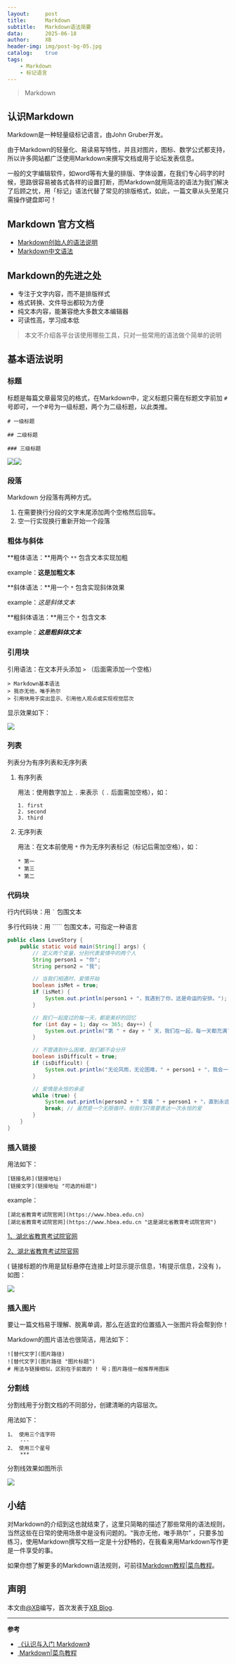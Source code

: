 ```yaml
---
layout:		post
title:		Markdown
subtitle:	Markdown语法简要
data:		2025-06-18
author:		XB
header-img:	img/post-bg-05.jpg
catalog:	true
tags:
    - Markdown
    - 标记语言
---
```


> Markdown

## 认识Markdown


Markdown是一种轻量级标记语言，由John Gruber开发。

由于Markdown的轻量化、易读易写特性，并且对图片，图标、数学公式都支持，所以许多网站都广泛使用Markdown来撰写文档或用于论坛发表信息。

一般的文字编辑软件，如word等有大量的排版、字体设置，在我们专心码字的时候，思路很容易被各式各样的设置打断，而Markdown就用简洁的语法为我们解决了后顾之忧，用「标记」语法代替了常见的排版格式，如此，一篇文章从头至尾只需操作键盘即可！


## Markdown 官方文档

- [Markdown创始人的语法说明](https://daringfireball.net/projects/markdown/syntax)
- [Markdown中文语法](https://markdown.com.cn/)

## Markdown的先进之处
- 专注于文字内容，而不是排版样式
- 格式转换、文件导出都较为方便
- 纯文本内容，能兼容绝大多数文本编辑器
- 可读性高，学习成本低


> 本文不介绍各平台该使用哪些工具，只对一些常用的语法做个简单的说明


## 基本语法说明


### 标题

标题是每篇文章最常见的格式，在Markdown中，定义标题只需在标题文字前加 ` # ` 号即可，一个#号为一级标题，两个为二级标题，以此类推。

```
# 一级标题 

## 二级标题 

### 三级标题
```

![](https://tuchuang.zhangqingjun.xyz/picture/title11.png)![](https://tuchuang.zhangqingjun.xyz/picture/title2.png)


### 段落

Markdown 分段落有两种方式。

1. 在需要换行分段的文字末尾添加两个空格然后回车。
2. 空一行实现换行重新开始一个段落


### 粗体与斜体

**粗体语法：**用两个 `**` 包含文本实现加粗

example：**这是加粗文本**

**斜体语法：**用一个 `*` 包含实现斜体效果

example：*这是斜体文本*

**粗斜体语法：**用三个 `*` 包含文本

example：***这是粗斜体文本***



### 引用块

引用语法：在文本开头添加 `>` （后面需添加一个空格）

``` 
> Markdown基本语法
> 我亦无他，唯手熟尔
> 引用块用于突出显示、引用他人观点或实现视觉层次
```
显示效果如下：

![](https://tuchuang.zhangqingjun.xyz/picture/Reference-blocks.png)


### 列表

列表分为有序列表和无序列表

1. 有序列表

   用法：使用数字加上 `.` 来表示（ `.` 后面需加空格），如：

   ```
   1. first
   2. second
   3. third
   ```



2. 无序列表

   用法：在文本前使用 `*` 作为无序列表标记（标记后需加空格），如：

   ```
   * 第一
   * 第三
   * 第二
   ```



### 代码块

行内代码块：用  `` ` `` 包围文本

多行代码块：用 ````` 包围文本，可指定一种语言

```java
public class LoveStory {
    public static void main(String[] args) {
        // 定义两个变量，分别代表爱情中的两个人
        String person1 = "你";
        String person2 = "我";

        // 当我们相遇时，爱情开始
        boolean isMet = true;
        if (isMet) {
            System.out.println(person1 + "，我遇到了你，这是命运的安排。");
        }

        // 我们一起度过的每一天，都是美好的回忆
        for (int day = 1; day <= 365; day++) {
            System.out.println("第 " + day + " 天，我们在一起，每一天都充满了爱。");
        }

        // 不管遇到什么困难，我们都不会分开
        boolean isDifficult = true;
        if (isDifficult) {
            System.out.println("无论风雨，无论困难，" + person1 + "，我会一直陪在你身边。");
        }

        // 爱情是永恒的承诺
        while (true) {
            System.out.println(person2 + " 爱着 " + person1 + "，直到永远……");
            break; // 虽然是一个无限循环，但我们只需要表达一次永恒的爱
        }
    }
}
```



### 插入链接

用法如下：

```
[链接名称](链接地址)
[链接文字](链接地址 "可选的标题")
```


example：

``` 
[湖北省教育考试院官网](https://www.hbea.edu.cn)
[湖北省教育考试院官网](https://www.hbea.edu.cn "这是湖北省教育考试院官网")
```

[1、湖北省教育考试院官网](https://www.hbea.edu.cn)

[2、湖北省教育考试院官网](https://www.hbea.edu.cn "这是湖北省教育考试院官网")

( 链接标题的作用是鼠标悬停在连接上时显示提示信息，1有提示信息，2没有 )，如图：

![](https://tuchuang.zhangqingjun.xyz/picture/insert-link.jpg)


### 插入图片

要让一篇文档易于理解、脱离单调，那么在适宜的位置插入一张图片将会帮到你！

Markdown的图片语法也很简洁，用法如下：

```
![替代文字](图片路径)
![替代文字](图片路径 "图片标题")
# 用法与链接相似，区别在于前面的 ! 号；图片路径一般推荐用图床
```


### 分割线

分割线用于分割文档的不同部分，创建清晰的内容层次。

用法如下：

```
1、 使用三个连字符
	---
2、 使用三个星号
	***
```

分割线效果如图所示

 ![](https://tuchuang.zhangqingjun.xyz/picture/line.jpg)



## 小结

对Markdown的介绍到这也就结束了，这里只简略的描述了那些常用的语法规则，当然这些在日常的使用场景中是没有问题的。“我亦无他，唯手熟尔” ，只要多加练习，使用Markdown撰写文档一定是十分舒畅的，在我看来用Markdown写作更是一件享受的事。

如果你想了解更多的Markdown语法规则，可前往[Markdown教程\|菜鸟教程](https://www.runoob.com/markdown/md-tutorial.html)。



## 声明

本文由[@XB](https://github.com/zhangqingjun920)编写，首次发表于[XB Blog](https://liuzheng.zhangqingjun.xyz).


---


**参考**
* [《认识与入门 Markdown》](https://sspai.com/post/25137)
* [&nbsp;Markdown\|菜鸟教程](https://www.runoob.com/markdown)

